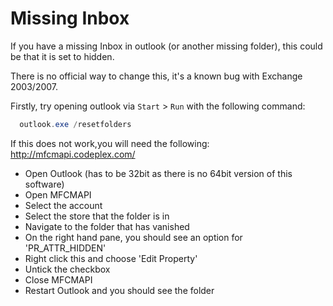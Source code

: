 # Missing Inbox

If you have a missing Inbox in outlook (or another missing folder), this could be that it is set to hidden.

There is no official way to change this, it's a known bug with Exchange 2003/2007.

Firstly, try opening outlook via `Start` > `Run` with the following command:

```powershell
  outlook.exe /resetfolders
```


If this does not work,you will need the following:
<http://mfcmapi.codeplex.com/>

* Open Outlook (has to be 32bit as there is no 64bit version of this software)
* Open MFCMAPI
* Select the account
* Select the store that the folder is in
* Navigate to the folder that has vanished
* On the right hand pane, you should see an option for 'PR_ATTR_HIDDEN'
* Right click this and choose 'Edit Property'
* Untick the checkbox
* Close MFCMAPI
* Restart Outlook and you should see the folder
